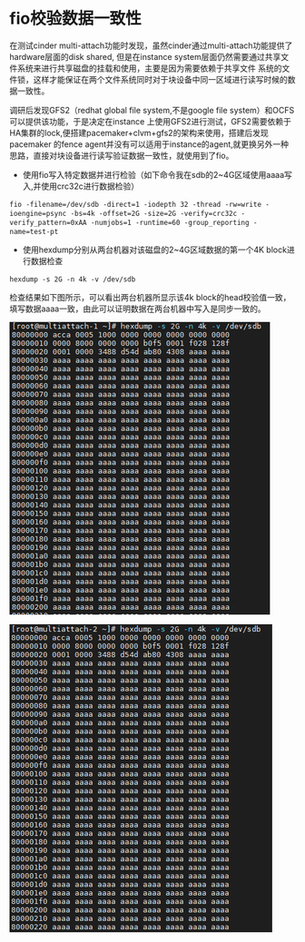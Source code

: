 # fio校验数据一致性

在测试cinder multi-attach功能时发现，虽然cinder通过multi-attach功能提供了hardware层面的disk shared,
但是在instance system层面仍然需要通过共享文件系统来进行共享磁盘的挂载和使用，主要是因为需要依赖于共享文件
系统的文件锁，这样才能保证在两个文件系统同时对于块设备中同一区域进行读写时候的数据一致性。

调研后发现GFS2（redhat global file system,不是google file system）和OCFS可以提供该功能，于是决定在instance
上使用GFS2进行测试，GFS2需要依赖于HA集群的lock,便搭建pacemaker+clvm+gfs2的架构来使用，搭建后发现pacemaker
的fence agent并没有可以适用于instance的agent,就更换另外一种思路，直接对块设备进行读写验证数据一致性，就使用到了fio。

- 使用fio写入特定数据并进行检验（如下命令我在sdb的2~4G区域使用aaaa写入,并使用crc32c进行数据检验）

```
fio -filename=/dev/sdb -direct=1 -iodepth 32 -thread -rw=write -ioengine=psync -bs=4k -offset=2G -size=2G -verify=crc32c -verify_pattern=0xAA -numjobs=1 -runtime=60 -group_reporting -name=test-pt
```

- 使用hexdump分别从两台机器对该磁盘的2~4G区域数据的第一个4K block进行数据检查
```
hexdump -s 2G -n 4k -v /dev/sdb
```

检查结果如下图所示，可以看出两台机器所显示该4k block的head校验值一致，填写数据aaaa一致，由此可以证明数据在两台机器中写入是同步一致的。

![hexdump1.png](https://github.com/Riverdd/picture/blob/master/hexdump1.png)

![hexdump2.png](https://github.com/Riverdd/picture/blob/master/hexdump2.png)

